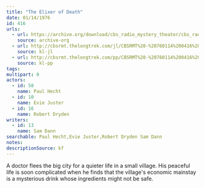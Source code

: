 ```yaml
---
title: "The Elixer of Death"
date: 01/14/1976
id: 416
urls: 
  - url: https://archive.org/download/cbs_radio_mystery_theater/cbs_radio_mystery_theater-0401-0450.zip/cbs_radio_mystery_theater-0401-0450%2Fcbsrmt_0416_the_elixir_of_death.mp3
    source: archive-org
  - url: http://cbsrmt.thelongtrek.com/jl/CBSRMT%20-%20760114%200416%20The%20Elixer%20Of%20Death_jl.mp3
    source: kl-jl
  - url: http://cbsrmt.thelongtrek.com/pp/CBSRMT%20-%20760114%200416%20The%20Elixer%20of%20Death_pp.mp3
    source: kl-pp
tags: 
multipart: 0
actors:  
  - id: 58
    name: Paul Hecht  
  - id: 10
    name: Evie Juster  
  - id: 16
    name: Robert Dryden
writers:  
  - id: 13
    name: Sam Dann
searchable: Paul Hecht,Evie Juster,Robert Dryden Sam Dann
notes: 
descriptionSource: kf
---
```

A doctor flees the big city for a quieter life in a small village. His peaceful life is soon complicated when he finds that the village's economic mainstay is a mysterious drink whose ingredients might not be safe.